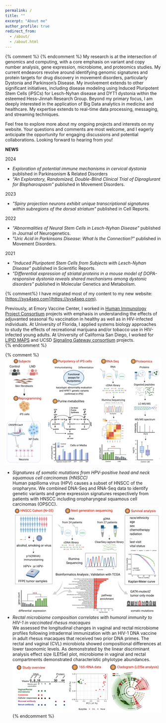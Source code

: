```yaml
---
permalink: /
title: ""
excerpt: "About me"
author_profile: true
redirect_from: 
  - /about/
  - /about.html
---
```

{% comment %} {% endcomment %}
My research is at the intersection of genomics and computing, with a core emphasis on variant and copy number analysis, gene expression, microbiome, and proteomics studies. My current endeavors revolve around identifying genomic signatures and protein targets for drug discovery in movement disorders, particularly Dystonia and Parkinson’s Disease. My involvement extends to other significant initiatives, including disease modeling using Induced Pluripotent Stem Cells (iPSCs) for Lesch-Nyhan disease and DYT1 dystonia within the esteemed Hess-Jinnah Research Group. Beyond my primary focus, I am deeply interested in the application of Big Data analytics in medicine and healthcare. My expertise extends to real-time data processing, messaging, and streaming techniques.

Feel free to explore more about my ongoing projects and interests on my website. Your questions and comments are most welcome, and I eagerly anticipate the opportunity for engaging discussions and potential collaborations. Looking forward to hearing from you!  

<b>NEWS</b>

2024  
<ul>
<li><em>Exploration of potential immune mechanisms in cervical dystonia</em> published in Parkinsonism & Related Disorders</li>
<li><em>"An Exploratory, Randomized, Double-Blind Clinical Trial of Dipraglurant for Blepharospasm"</em> published in Movement Disorders.</li>
</ul>  

2023  
<ul>
<li><em>"Spiny projection neurons exhibit unique transcriptional signatures within subregions of the dorsal striatum"</em> published in Cell Reports.</li>
</ul>  
2022  
<ul>
<li><em>"Abnormalities of Neural Stem Cells in Lesch-Nyhan Disease"</em> published in Journal of Neurogenetics.</li>  
<li><em>"Uric Acid in Parkinsons Disease: What Is the Connection?"</em> published in Movement Disorders.</li>   
</ul>
2021  
<ul>
<li><em>"Induced Pluripotent Stem Cells from Subjects with Lesch-Nyhan Disease"</em> published in Scientific Reports.</li>    
<li><em>"Differential expression of striatal proteins in a mouse model of DOPA-responsive dystonia reveals shared mechanisms among dystonic disorders"</em> published in Molecular Genetics and Metabolism.</li>
</ul>  

{% comment%}
I have migrated most of my content to my new website: [https://sys4seq.com](https://sys4seq.com).  

Previously, at Emory Vaccine Center, I worked in [Human Immunology Project Consortium](https://www.immuneprofiling.org/) projects with emphasis in understanding the effects of adjuvanted seasonal flu vaccination in healthy as well as in HIV-infected individuals. At University of Florida, I applied systems biology approaches to study the effects of recreational marijuana and/or tobacco use in HIV-infected young adults. At University of California San Diego, I worked for [LIPID MAPS](http://www.lipidmaps.org) and UCSD [Signaling Gateway consortium](http://www.signalinggateway.org/molecule/) projects.  
{% endcomment %}  

<!-- Google tag (gtag.js) -->
<script async src="https://www.googletagmanager.com/gtag/js?id=G-RWM39QLMPF"></script>
<script>
  window.dataLayer = window.dataLayer || [];
  function gtag(){dataLayer.push(arguments);}
  gtag('js', new Date());

  gtag('config', 'G-RWM39QLMPF');
</script>

{% comment %}
![Lesch-Nyhan-Disease](/images/illustration1.png)    

* _Signatures of somatic mutations from HPV-positive head and neck squamous cell carcinomas (HNSCC)_  
Human papilloma virus (HPV) causes a subset of HNSCC of the oropharynx. We combined DNA-Seq and RNA-Seq data to identify genetic variants and gene expression signatures respectively from patients with HNSCC including oropharyngeal squamous cell carcinomas (OPSCC).
![/cancer_mutations](/images/illustration2.png)  
* _Rectal microbiome composition correlates with humoral immunity to HIV-1 in vaccinated rhesus macaques_  
We assessed the longitudinal changes in vaginal and rectal microbiome profiles following intradermal immunization with an HIV-1 DNA vaccine in adult rhesus macaques that received two prior DNA primes. The rectal and vaginal (CVL) microbiota showed compositional differences at lower taxonomic levels. As demonstrated by the linear discriminant analysis effect size (LEfSe) plot, microbiome in vaginal and rectal compartments demonstrated characteristic phylotype abundances.
![/cladogram](/images/illustration3.png)  
{% endcomment %}
